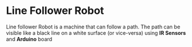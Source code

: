 # Line Follower Robot
Line follower Robot is a machine that can follow a path. The path can be visible like a black line on a white surface (or vice-versa) using **IR Sensors** and **Arduino** board

